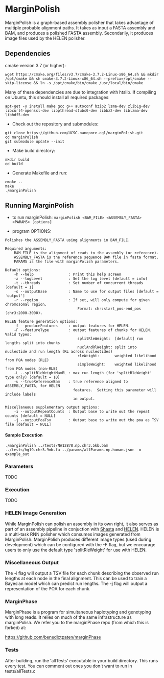# MarginPolish #

MarginPolish is a graph-based assembly polisher that takes advantage of multiple probable alignment paths.  It takes as input a FASTA assembly and BAM, and produces a polished FASTA assembly.  Secondarily, it produces image files used by the HELEN polisher.

## Dependencies ##
cmake version 3.7 (or higher):
```
wget https://cmake.org/files/v3.7/cmake-3.7.2-Linux-x86_64.sh && mkdir /opt/cmake && sh cmake-3.7.2-Linux-x86_64.sh --prefix=/opt/cmake --skip-license && ln -s /opt/cmake/bin/cmake /usr/local/bin/cmake
```

Many of these dependencies are due to integration with htslib.  If compiling on Ubuntu, this should install all required packages:
```
apt-get -y install make gcc g++ autoconf bzip2 lzma-dev zlib1g-dev libcurl4-openssl-dev libpthread-stubs0-dev libbz2-dev liblzma-dev libhdf5-dev
```

- Check out the repository and submodules:
```
git clone https://github.com/UCSC-nanopore-cgl/marginPolish.git
cd marginPolish
git submodule update --init
```

- Make build directory:
```
mkdir build
cd build
```

- Generate Makefile and run:
```
cmake ..
make
./marginPolish
 ```

## Running MarginPolish ##


- to run marginPolish:
``` marginPolish <BAM_FILE> <ASSEMBLY_FASTA> <PARAMS> [options] ```

- program OPTIONS:
```
Polishes the ASSEMBLY_FASTA using alignments in BAM_FILE.

Required arguments:
    BAM_FILE is the alignment of reads to the assembly (or reference).
    ASSEMBLY_FASTA is the reference sequence BAM file in fasta format.
    PARAMS is the file with marginPolish parameters.

Default options:
    -h --help                : Print this help screen
    -a --logLevel            : Set the log level [default = info]
    -t --threads             : Set number of concurrent threads [default = 1]
    -o --outputBase          : Name to use for output files [default = 'output']
    -r --region              : If set, will only compute for given chromosomal region.
                                 Format: chr:start_pos-end_pos (chr3:2000-3000).

HELEN feature generation options:
    -f --produceFeatures     : output features for HELEN.
    -F --featureType         : output features of chunks for HELEN.  Valid types:
                                 splitRleWeight:  [default] run lengths split into chunks
                                 nuclAndRlWeight: split into nucleotide and run length (RL across nucleotides)
                                 rleWeight:       weighted likelihood from POA nodes (RLE)
                                 simpleWeight:    weighted likelihood from POA nodes (non-RLE)
    -L --splitRleWeightMaxRL : max run length (for 'splitRleWeight' type only) [default = 10]
    -u --trueReferenceBam    : true reference aligned to ASSEMBLY_FASTA, for HELEN
                               features.  Setting this parameter will include labels
                               in output.

Miscellaneous supplementary output options:
    -i --outputRepeatCounts  : Output base to write out the repeat counts [default = NULL]
    -j --outputPoaTsv        : Output base to write out the poa as TSV file [default = NULL]
```


#### Sample Execution

```./marginPolish ../tests/NA12878.np.chr3.5kb.bam ../tests/hg19.chr3.9mb.fa ../params/allParams.np.human.json -o example_out```


### Parameters ###
TODO

### Execution ###
TODO

### HELEN Image Generation ###

While MarginPolish can polish an assembly in its own right, it also serves as part of an assembly pipeline in conjuction with [Shasta](https://github.com/chanzuckerberg/shasta) and [HELEN](https://github.com/kishwarshafin/helen).  HELEN is a multi-task RNN polisher which consumes images generated from MarginPolish.  MarginPolish produces different image types (used during development) which can be configured with the -F flag, but we encourage users to only use the default type 'splitRleWeight' for use with HELEN.


### Miscellaneous Output ###

The -i flag will output a TSV file for each chunk describing the observed run lengths at each node in the final alignment.  This can be used to train a Bayesian model which can predict run lengths.  The -j flag will output a representation of the POA for each chunk.

### MarginPhase ###

MarginPhase is a program for simultaneous haplotyping and genotyping with long reads.  It relies on much of the same infrastructure as marginPolish.  We refer you to the marginPhase repo (from which this is forked) at:

https://github.com/benedictpaten/marginPhase


### Tests ###

After building, run the 'allTests' executable in your build directory.  This runs every test. You can comment out ones you don't want to run in tests/allTests.c
